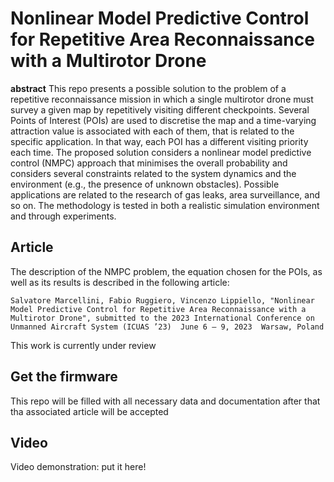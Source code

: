 # Nonlinear Model Predictive Control for Repetitive Area Reconnaissance with a Multirotor Drone

__abstract__ This repo presents a possible solution to the problem of a repetitive reconnaissance mission in which a single multirotor drone must survey a given map by repetitively visiting different checkpoints. Several Points of Interest (POIs) are used to discretise the map and a time-varying attraction value is associated with each of them, that is related to the specific application. In that way, each POI has a different visiting priority each time. The proposed solution considers a nonlinear model predictive control (NMPC) approach that minimises the overall probability and considers several constraints related to the system dynamics and the environment (e.g., the presence of unknown obstacles). Possible applications are related to the research of gas leaks, area surveillance, and so on. The methodology is tested in both a realistic simulation environment and through experiments.

## Article 
The description of the NMPC problem, the equation chosen for the POIs, as well as its results is described in the following article:

``Salvatore Marcellini, Fabio Ruggiero, Vincenzo Lippiello, "Nonlinear Model Predictive Control for Repetitive Area Reconnaissance with a Multirotor Drone", submitted to the 2023 International Conference on Unmanned Aircraft System (ICUAS ’23)  June 6 – 9, 2023  Warsaw, Poland``

This work is currently under review

## Get the firmware 
This repo will be filled with all necessary data and documentation after that tha associated article will be accepted


## Video
Video demonstration: put it here!

